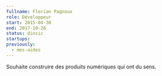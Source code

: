 ```yaml
---
fullname: Florian Pagnoux
role: Développeur
start: 2015-04-30
end: 2017-10-26
status: dinsic
startups:
previously:
  - mes-aides
---
```


Souhaite construire des produits numériques qui ont du sens.
